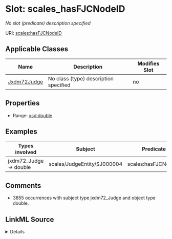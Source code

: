 

# Slot: scales_hasFJCNodeID


_No slot (predicate) description specified_





URI: [scales:hasFJCNodeID](http://schemas.scales-okn.org/rdf/scales#hasFJCNodeID)



<!-- no inheritance hierarchy -->





## Applicable Classes

| Name | Description | Modifies Slot |
| --- | --- | --- |
| [Jxdm72Judge](../classes/Jxdm72Judge.md) | No class (type) description specified |  no  |







## Properties

* Range: [xsd:double](http://www.w3.org/2001/XMLSchema#double)






## Examples

| Types involved | Subject | Predicate | Object |
| --- | --- | --- | --- |
| jxdm72_Judge → double | scales/JudgeEntity/SJ000004 | scales:hasFJCNodeID | 1390011.0 |


## Comments

* 3855 occurrences with subject type jxdm72_Judge and object type double.



## LinkML Source

<details>

```yaml
name: scales_hasFJCNodeID
description: No slot (predicate) description specified
comments:
- 3855 occurrences with subject type jxdm72_Judge and object type double.
examples:
- description: jxdm72_Judge → double
  object:
    example_object: '1390011.0'
    example_object_type: double
    example_predicate: scales:hasFJCNodeID
    example_subject: scales/JudgeEntity/SJ000004
    example_subject_type: jxdm72_Judge
from_schema: scales-kg-new
rank: 1000
slot_uri: scales:hasFJCNodeID
alias: scales_hasFJCNodeID
domain_of:
- jxdm72_Judge
range: double

```
</details>